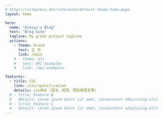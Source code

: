 ```yaml
---
# https://vitepress.dev/reference/default-theme-home-page
layout: home

hero:
  name: "Alexyu's Blog"
  text: "Blog Site"
  tagline: My great project tagline
  actions:
    - theme: brand
      text: 主 页
      link: /main
    # - theme: alt
    #   text: API Examples
    #   link: /api-examples

features:
  - title: CSS
    link: /css/specification
    details: css相关（语法、规范、预处理语言等）
  # - title: Feature B
  #   details: Lorem ipsum dolor sit amet, consectetur adipiscing elit
  # - title: Feature C
  #   details: Lorem ipsum dolor sit amet, consectetur adipiscing elit
---
```

